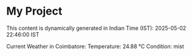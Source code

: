 # My Project

This content is dynamically generated in Indian Time (IST): 2025-05-02 22:46:00 IST


Current Weather in Coimbatore:
Temperature: 24.88 °C
Condition: mist
